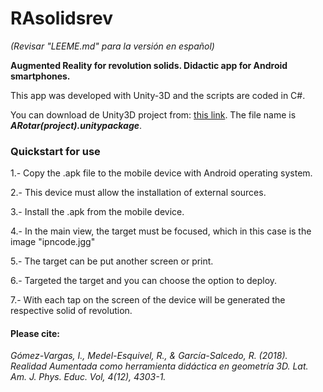# RAsolidsrev

*(Revisar "LEEME.md" para la versión en español)*

**Augmented Reality for revolution solids. Didactic app for Android smartphones.** 

This app was developed with Unity-3D and the scripts are coded in C#.

You can download de Unity3D project from: [this link](https://www.dropbox.com/home/CICATA/SolidosAR%20CICATA-Legaria). The file name is ***ARotar(project).unitypackage***.

### Quickstart for use

1.- Copy the .apk file to the mobile device with Android operating system.

2.- This device must allow the installation of external sources.

3.- Install the .apk from the mobile device.

4.- In the main view, the target must be focused, which in this case is the image "ipncode.jgg"

5.- The target can be put another screen or print.

6.- Targeted the target and you can choose the option to deploy.

7.- With each tap on the screen of the device will be generated the respective solid of revolution.

#### Please cite:

*Gómez-Vargas, I., Medel-Esquivel, R., & García-Salcedo, R. (2018). Realidad Aumentada como herramienta didáctica en geometría 3D. Lat. Am. J. Phys. Educ. Vol, 4(12), 4303-1.*
